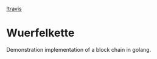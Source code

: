 [!travis](https://travis-ci.org/co0p/wuerfelkette.svg?branch=master)


Wuerfelkette
============

Demonstration implementation of a block chain in golang.
